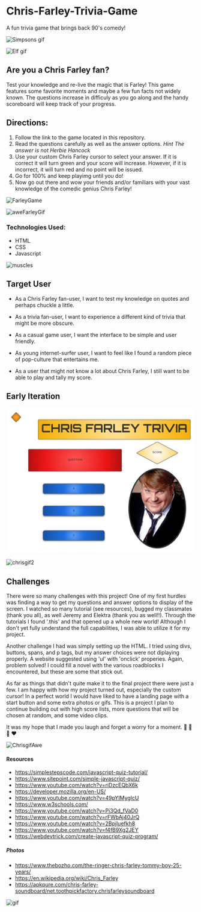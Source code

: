 # Chris-Farley-Trivia-Game
A fun trivia game that brings back 90's comedy!

![Simpsons gif](https://media.giphy.com/media/SXxMElmLattqToSw4I/giphy.gif)

![Elf gif](https://media.giphy.com/media/l2YWluoNgk342F3k4/giphy.gif)

## Are you a Chris Farley fan?

Test your knowledge and re-live the magic that is Farley! This game features some favorite moments and maybe a few fun facts not widely known. The questions increase in difficuly as you go along and the handy scoreboard will keep track of your progress. 

## Directions:
1. Follow the link to the game located in this repository.
1. Read the questions carefully as well as the answer options. *Hint The answer is not Herbie Hancock*
1. Use your custom Chris Farley cursor to select your answer. If it is correct it will turn green and your score will increase. However, if it is incorrect, it will turn red and no point will be issued. 
1. Go for 100% and keep playimg until you do!
1. Now go out there and wow your friends and/or familiars with your vast knowledge of the comedic genius Chris Farley!

![FarleyGame](farleyGame.png)

![aweFarleyGif](https://media.giphy.com/media/jPJz9s6VAqLLi/giphy.gif)

### Technologies Used:
- HTML
- CSS
- Javascript

![muscles](https://media.giphy.com/media/l378lI0nbCWGuwxi0/giphy.gif)

## Target User
- As a Chris Farley fan-user, I want to test my knowledge on quotes and perhaps chuckle a little.

- As a trivia fan-user, I want to experience a different kind of trivia that might be more obscure.

- As a casual game user, I want the interface to be simple and user friendly.

- As young internet-surfer user, I want to feel like I found a random piece of pop-culture that entertains me.

- As a user that might not know a lot about Chris Farley, I still want to be able to play and tally my score.

## Early Iteration

![firstVersion](earlyChris.png)


![chrisgif2](https://media.giphy.com/media/l378rxjCdelAIKHhC/giphy.gif)

## Challenges

There were so many challenges with this project! One of my first hurdles was finding a way to get my questions and answer options to display of the screen. I watched so many tutorial (see resources), bugged my classmates (thank you all), as well Jeremy and Elektra (thank you as well!!). Through the tutorials I found '.this' and that opened up a whole new world! Although I don't yet fully understand the full capabilities, I was able to utilize it for my project. 

Another challenge I had was simply setting up the HTML. I tried using divs, buttons, spans, and p tags, but my answer choices were not diplaying properly. A website suggested using 'ul' with 'onclick' properies. Again, problem solved! I could fill a novel with the various roadblocks I encountered, but these are some that stick out.

As far as things that didn't quite make it to the final project there were just a few. I am happy with how my project turned out, especially the custom cursor! In a perfect world I would have liked to have a landing page with a start button and some extra photos or gifs. This is a project I plan to continue building out with high score lists, more questions that will be chosen at random, and some video clips.

It was my hope that I made you laugh and forget a worry for a moment. :bee: :bee: :bee: :heart:


![ChrisgifAwe](https://media.giphy.com/media/jPJz9s6VAqLLi/giphy.gif)



#### Resources

- https://simplestepscode.com/javascript-quiz-tutorial/
- https://www.sitepoint.com/simple-javascript-quiz/
- https://www.youtube.com/watch?v=riDzcEQbX6k
- https://developer.mozilla.org/en-US/
- https://www.youtube.com/watch?v=49pYIMygIcU
- https://www.w3schools.com/
- https://www.youtube.com/watch?v=Pi3Qd_fVaD0
- https://www.youtube.com/watch?v=rFWbAj40JrQ
- https://www.youtube.com/watch?v=2Bpjluefkh8
- https://www.youtube.com/watch?v=f4fB9Xg2JEY
- https://webdevtrick.com/create-javascript-quiz-program/

##### Photos

- https://www.thebozho.com/the-ringer-chris-farley-tommy-boy-25-years/
- https://en.wikipedia.org/wiki/Chris_Farley
- https://apkpure.com/chris-farley-soundboard/net.toothpickfactory.chrisfarleysoundboard

![gif](https://media.giphy.com/media/gNhdW22seEJzO/giphy.gif)
